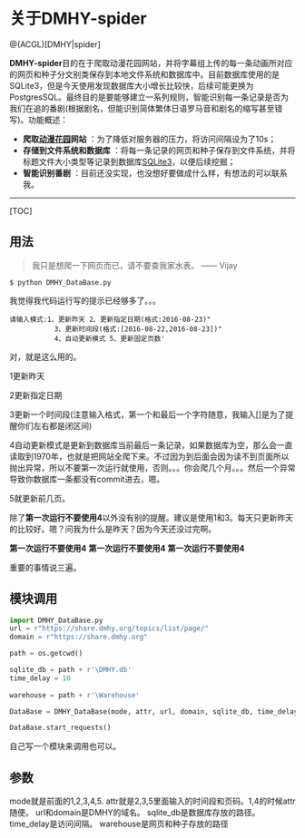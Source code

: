 # 关于DMHY-spider

@(ACGL)[DMHY|spider]

**DMHY-spider**目的在于爬取动漫花园网站，并将字幕组上传的每一条动画所对应的网页和种子分文别类保存到本地文件系统和数据库中。目前数据库使用的是SQLite3，但是今天使用发现数据库大小增长比较快，后续可能更换为PostgresSQL。最终目的是要能够建立一系列规则，智能识别每一条记录是否为我们在追的番剧(根据剧名，但能识别简体繁体日语罗马音和剧名的缩写甚至错写)。功能概述：
 
- **爬取[动漫花园][1]网站** ：为了降低对服务器的压力，将访问间隔设为了10s；
- **存储到文件系统和数据库** ：将每一条记录的网页和种子保存到文件系统，并将标题文件大小类型等记录到数据库[SQLite3][2]，以便后续挖掘；
- **智能识别番剧** ：目前还没实现，也没想好要做成什么样，有想法的可以联系我。

-------------------

[TOC]

## 用法

> 我只是想爬一下网页而已，请不要查我家水表。    —— Vijay

```
$ python DMHY_DataBase.py
```
我觉得我代码运行写的提示已经够多了。。。 
```
请输入模式:1、更新昨天 2、更新指定日期(格式:2016-08-23)"
           3、更新时间段(格式:[2016-08-22,2016-08-23])"
           4、自动更新模式 5、更新固定页数'
```
对，就是这么用的。

1更新昨天

2更新指定日期

3更新一个时间段(注意输入格式，第一个和最后一个字符随意，我输入[]是为了提醒你们左右都是闭区间)

4自动更新模式是更新到数据库当前最后一条记录，如果数据库为空，那么会一直读取到1970年，也就是把网站全爬下来。不过因为到后面会因为读不到页面所以抛出异常，所以不要第一次运行就使用，否则。。。你会爬几个月。。。然后一个异常导致你数据库一条都没有commit进去，嗯。

5就更新前几页。

除了**第一次运行不要使用4**以外没有别的提醒。建议是使用1和3。每天只更新昨天的比较好。嗯？问我为什么是昨天？因为今天还没过完啊。

**第一次运行不要使用4**
**第一次运行不要使用4**
**第一次运行不要使用4**

重要的事情说三遍。

## 模块调用
``` python
import DMHY_DataBase.py
url = r"https://share.dmhy.org/topics/list/page/"
domain = r"https://share.dmhy.org"

path = os.getcwd()

sqlite_db = path + r'\DMHY.db'
time_delay = 10
	
warehouse = path + r'\Warehouse'

DataBase = DMHY_DataBase(mode, attr, url, domain, sqlite_db, time_delay, warehouse)

DataBase.start_requests()
```
自己写一个模块来调用也可以。

## 参数
mode就是前面的1,2,3,4,5.
attr就是2,3,5里面输入的时间段和页码。1,4的时候attr随便。
url和domain是DMHY的域名。
sqlite_db是数据库存放的路径。
time_delay是访问间隔。
warehouse是网页和种子存放的路径


  [1]: http://share.dmhy.org
  [2]: https://sqlite.org/